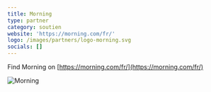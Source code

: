 ```yaml
---
title: Morning
type: partner
category: soutien
website: 'https://morning.com/fr/'
logo: /images/partners/logo-morning.svg
socials: []
---
```


Find Morning on [https://morning.com/fr/](https://morning.com/fr/)

![Morning](/images/partners/logo-morning.svg)
